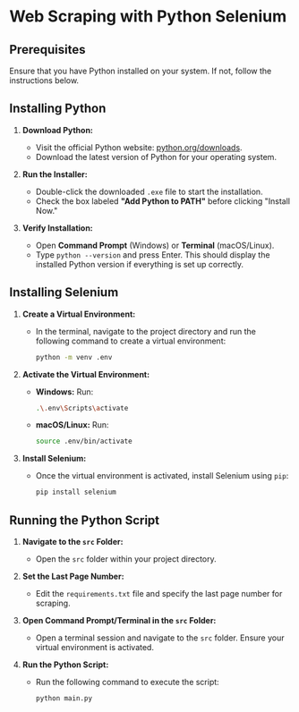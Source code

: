 # Web Scraping with Python Selenium

## Prerequisites

Ensure that you have Python installed on your system. If not, follow the instructions below.

## Installing Python

1. **Download Python:**
   - Visit the official Python website: [python.org/downloads](https://www.python.org/downloads).
   - Download the latest version of Python for your operating system.

2. **Run the Installer:**
   - Double-click the downloaded `.exe` file to start the installation.
   - Check the box labeled **"Add Python to PATH"** before clicking "Install Now."

3. **Verify Installation:**
   - Open **Command Prompt** (Windows) or **Terminal** (macOS/Linux).
   - Type `python --version` and press Enter. This should display the installed Python version if everything is set up correctly.


## Installing Selenium
1. **Create a Virtual Environment:**
   - In the terminal, navigate to the project directory and run the following command to create a virtual environment:

     ```sh
     python -m venv .env
     ```

2. **Activate the Virtual Environment:**
   - **Windows:** Run:

     ```sh
     .\.env\Scripts\activate
     ```
   - **macOS/Linux:** Run:

     ```sh
     source .env/bin/activate
     ```

3. **Install Selenium:**
   - Once the virtual environment is activated, install Selenium using `pip`:

     ```sh
     pip install selenium
     ```

## Running the Python Script

1. **Navigate to the `src` Folder:**
   - Open the `src` folder within your project directory.

2. **Set the Last Page Number:**
   - Edit the `requirements.txt` file and specify the last page number for scraping.

3. **Open Command Prompt/Terminal in the `src` Folder:**
   - Open a terminal session and navigate to the `src` folder. Ensure your virtual environment is activated.

4. **Run the Python Script:**
   - Run the following command to execute the script:

     ```sh
     python main.py
     ```

